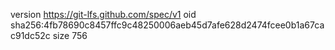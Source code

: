 version https://git-lfs.github.com/spec/v1
oid sha256:4fb78690c8457ffc9c48250006aeb45d7afe628d2474fcee0b1a67cac91dc52c
size 756
